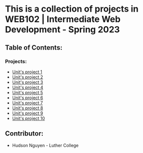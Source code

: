 # This is a collection of projects in WEB102 | Intermediate Web Development - Spring 2023

## Table of Contents:

### Projects:

- [Unit's project 1]()
- [Unit's project 2]()
- [Unit's project 3]()
- [Unit's project 4]()
- [Unit's project 5]()
- [Unit's project 6]()
- [Unit's project 7]()
- [Unit's project 8]()
- [Unit's project 9]()
- [Unit's project 10]()



## Contributor:

- Hudson Nguyen - Luther College